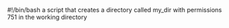 #!/bin/bash
a script that creates a directory called my_dir with permissions 751 in the working directory
